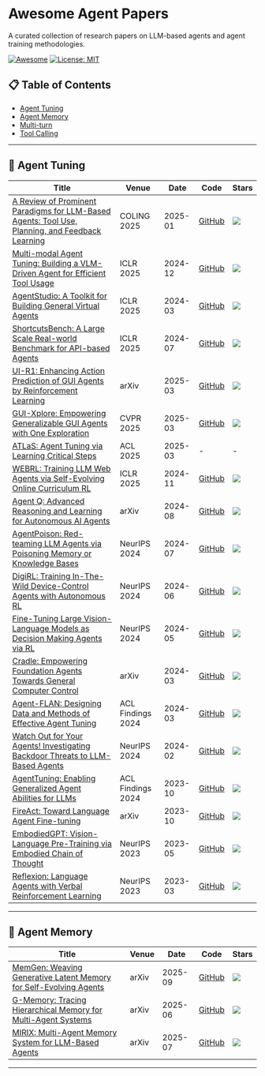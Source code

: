 # Awesome Agent Papers

A curated collection of research papers on LLM-based agents and agent training methodologies.

[![Awesome](https://awesome.re/badge.svg)](https://awesome.re)
[![License: MIT](https://img.shields.io/badge/License-MIT-yellow.svg)](https://opensource.org/licenses/MIT)

## 📋 Table of Contents
- [Agent Tuning](#agent-tuning)
- [Agent Memory](#agent-memory)
- [Multi-turn ](#multi-turn)
- [Tool Calling](#tool-calling)

---

## 🎯 Agent Tuning

| Title | Venue | Date | Code | Stars |
|-------|-------|------|------|-------|
| [A Review of Prominent Paradigms for LLM-Based Agents: Tool Use, Planning, and Feedback Learning](https://arxiv.org/abs/2406.05804) | COLING 2025 | 2025-01 | [GitHub](https://github.com/xinzhel/LLM-Agent-Survey) | ![](https://img.shields.io/github/stars/xinzhel/LLM-Agent-Survey?style=social) |
| [Multi-modal Agent Tuning: Building a VLM-Driven Agent for Efficient Tool Usage](https://arxiv.org/abs/2412.15606) | ICLR 2025 | 2024-12 | [GitHub](https://github.com/mat-agent/MAT-Agent) | ![](https://img.shields.io/github/stars/mat-agent/MAT-Agent?style=social) |
| [AgentStudio: A Toolkit for Building General Virtual Agents](https://arxiv.org/abs/2403.17918) | ICLR 2025 | 2024-03 | [GitHub](https://github.com/ltzheng/agent-studio) | ![](https://img.shields.io/github/stars/ltzheng/agent-studio?style=social) |
| [ShortcutsBench: A Large Scale Real-world Benchmark for API-based Agents](https://arxiv.org/abs/2407.00132) | ICLR 2025 | 2024-07 | [GitHub](https://github.com/EachSheep/ShortcutsBench) | ![](https://img.shields.io/github/stars/EachSheep/ShortcutsBench?style=social) |
| [UI-R1: Enhancing Action Prediction of GUI Agents by Reinforcement Learning](https://arxiv.org/abs/2503.21620) | arXiv | 2025-03 | [GitHub](https://github.com/lll6gg/UI-R1) | ![](https://img.shields.io/github/stars/lll6gg/UI-R1?style=social) |
| [GUI-Xplore: Empowering Generalizable GUI Agents with One Exploration](https://arxiv.org/abs/2503.17709) | CVPR 2025 | 2025-03 | [GitHub](https://github.com/921112343/GUI-Xplore) | ![](https://img.shields.io/github/stars/921112343/GUI-Xplore?style=social) |
| [ATLaS: Agent Tuning via Learning Critical Steps](https://arxiv.org/abs/2503.02197) | ACL 2025 | 2025-03 | - | - |
| [WEBRL: Training LLM Web Agents via Self-Evolving Online Curriculum RL](https://arxiv.org/abs/2411.02337) | ICLR 2025 | 2024-11 | [GitHub](https://github.com/THUDM/WebRL) | ![](https://img.shields.io/github/stars/THUDM/WebRL?style=social) |
| [Agent Q: Advanced Reasoning and Learning for Autonomous AI Agents](https://arxiv.org/abs/2408.07199) | arXiv | 2024-08 | [GitHub](https://github.com/sentient-engineering/agent-q) | ![](https://img.shields.io/github/stars/sentient-engineering/agent-q?style=social) |
| [AgentPoison: Red-teaming LLM Agents via Poisoning Memory or Knowledge Bases](https://arxiv.org/abs/2407.12784) | NeurIPS 2024 | 2024-07 | [GitHub](https://github.com/AI-secure/AgentPoison) | ![](https://img.shields.io/github/stars/AI-secure/AgentPoison?style=social) |
| [DigiRL: Training In-The-Wild Device-Control Agents with Autonomous RL](https://arxiv.org/abs/2406.11896) | NeurIPS 2024 | 2024-06 | [GitHub](https://github.com/DigiRL-agent/digirl) | ![](https://img.shields.io/github/stars/DigiRL-agent/digirl?style=social) |
| [Fine-Tuning Large Vision-Language Models as Decision Making Agents via RL](https://arxiv.org/abs/2405.10292) | NeurIPS 2024 | 2024-05 | [GitHub](https://github.com/RL4VLM/RL4VLM) | ![](https://img.shields.io/github/stars/RL4VLM/RL4VLM?style=social) |
| [Cradle: Empowering Foundation Agents Towards General Computer Control](https://arxiv.org/abs/2403.03186) | arXiv | 2024-03 | [GitHub](https://github.com/BAAI-Agents/Cradle) | ![](https://img.shields.io/github/stars/BAAI-Agents/Cradle?style=social) |
| [Agent-FLAN: Designing Data and Methods of Effective Agent Tuning](https://arxiv.org/abs/2403.12881) | ACL Findings 2024 | 2024-03 | [GitHub](https://github.com/InternLM/Agent-FLAN) | ![](https://img.shields.io/github/stars/InternLM/Agent-FLAN?style=social) |
| [Watch Out for Your Agents! Investigating Backdoor Threats to LLM-Based Agents](https://arxiv.org/abs/2402.11208) | NeurIPS 2024 | 2024-02 | [GitHub](https://github.com/lancopku/agent-backdoor-attacks) | ![](https://img.shields.io/github/stars/lancopku/agent-backdoor-attacks?style=social) |
| [AgentTuning: Enabling Generalized Agent Abilities for LLMs](https://arxiv.org/abs/2310.12823) | ACL Findings 2024 | 2023-10 | [GitHub](https://github.com/THUDM/AgentTuning) | ![](https://img.shields.io/github/stars/THUDM/AgentTuning?style=social) |
| [FireAct: Toward Language Agent Fine-tuning](https://arxiv.org/abs/2310.05915) | arXiv | 2023-10 | [GitHub](https://github.com/anchen1011/FireAct) | ![](https://img.shields.io/github/stars/anchen1011/FireAct?style=social) |
| [EmbodiedGPT: Vision-Language Pre-Training via Embodied Chain of Thought](https://arxiv.org/abs/2305.15021) | NeurIPS 2023 | 2023-05 | [GitHub](https://github.com/EmbodiedGPT/EmbodiedGPT_Pytorch) | ![](https://img.shields.io/github/stars/EmbodiedGPT/EmbodiedGPT_Pytorch?style=social) |
| [Reflexion: Language Agents with Verbal Reinforcement Learning](https://arxiv.org/abs/2303.11366) | NeurIPS 2023 | 2023-03 | [GitHub](https://github.com/noahshinn024/reflexion) | ![](https://img.shields.io/github/stars/noahshinn024/reflexion?style=social) |


---

## 🎯 Agent Memory
| Title | Venue | Date | Code | Stars |
|-------|-------|------|------|-------|
| [MemGen: Weaving Generative Latent Memory for Self-Evolving Agents](https://arxiv.org/abs/2509.24704v1) | arXiv | 2025-09 | [GitHub](https://github.com/KANABOON1/MemGen) |![](https://img.shields.io/github/stars/KANABOON1/MemGen?style=social) |
| [G-Memory: Tracing Hierarchical Memory for Multi-Agent Systems](https://arxiv.org/abs/2506.07398v2) | arXiv | 2025-06 | [GitHub](https://github.com/bingreeky/GMemory) |![](https://img.shields.io/github/stars/bingreeky/GMemory?style=social) |
| [MIRIX: Multi-Agent Memory System for LLM-Based Agents](https://arxiv.org/abs/2507.07957v1) | arXiv | 2025-07 | [GitHub](https://github.com/Mirix-AI/MIRIX/tree/public_evaluation) |![](https://img.shields.io/github/stars/Mirix-AI/MIRIX?style=social) |


---
